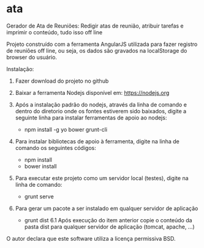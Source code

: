 # ata
Gerador de Ata de Reuniões: Redigir atas de reunião, atribuir tarefas e imprimir o conteúdo, tudo isso off line

Projeto construído com a ferramenta AngularJS utilizada para fazer registro de reuniões off line, ou seja, os dados são gravados na localStorage do browser do usuário.

Instalação:

1. Fazer download do projeto no github

2. Baixar a ferramenta Nodejs disponível em: https://nodejs.org
3. Após a instalação padrão do nodejs, através da linha de comando e dentro do diretorio onde os fontes estiverem sido baixados, digite a seguinte linha para instalar ferramentas de apoio ao nodejs: 
    - npm install -g yo bower grunt-cli
4. Para instalar bibliotecas de apoio à ferramenta, digite na linha de comando os seguintes códigos:
    - npm install
    - bower install
5. Para executar este projeto como um servidor local (testes), digite na linha de comando:
    - grunt serve
6. Para gerar um pacote a ser instalado em qualquer servidor de aplicação
    - grunt dist
6.1 Após execução do item anterior copie o conteúdo da pasta dist para qualquer servidor de aplicação (tomcat, apache, ...)


O autor declara que este software utiliza a licença permissiva BSD.
